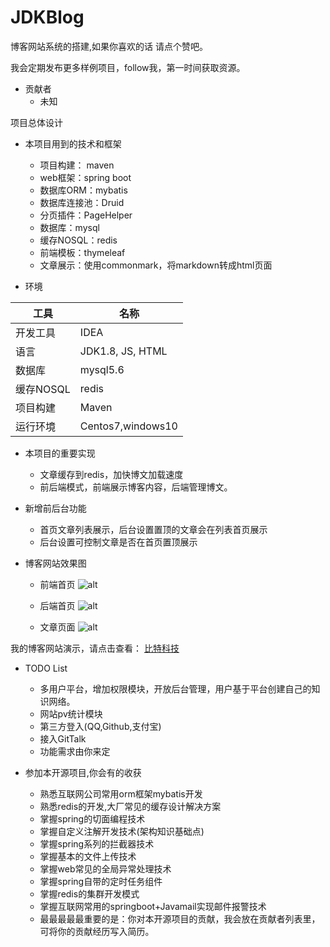 # JDKBlog
博客网站系统的搭建,如果你喜欢的话 请点个赞吧。

我会定期发布更多样例项目，follow我，第一时间获取资源。

- 贡献者
  - 未知

项目总体设计

- 本项目用到的技术和框架
  - 项目构建： maven
  - web框架：spring boot
  - 数据库ORM：mybatis
  - 数据库连接池：Druid
  - 分页插件：PageHelper
  - 数据库：mysql
  - 缓存NOSQL：redis
  - 前端模板：thymeleaf
  - 文章展示：使用commonmark，将markdown转成html页面

- 环境

工具| 名称 
------- | ------- 
开发工具	| IDEA
语言| JDK1.8, JS, HTML
数据库| mysql5.6
缓存NOSQL| redis
项目构建| Maven
运行环境| Centos7,windows10

- 本项目的重要实现
  - 文章缓存到redis，加快博文加载速度
  - 前后端模式，前端展示博客内容，后端管理博文。
- 新增前后台功能
  - 首页文章列表展示，后台设置置顶的文章会在列表首页展示
  - 后台设置可控制文章是否在首页置顶展示
  
- 博客网站效果图

  - 前端首页
  ![alt](http://bittechblog.com/upload/2020/06/svaqtus2meio2r5dhecq8jo7h2.png)
  
  - 后端首页
  ![alt](http://bittechblog.com/upload/2020/05/0jrq2g6ho4jn3qjehj6j73cfcq.png)
  
  - 文章页面
  ![alt](http://bittechblog.com/upload/2020/05/1po1n8djeagogq5mtvucb4g56t.jpg)

我的博客网站演示，请点击查看：
<a href="http://bittechblog.com/" size = 4>比特科技</a>

- TODO List
  - 多用户平台，增加权限模块，开放后台管理，用户基于平台创建自己的知识网络。
  - 网站pv统计模块
  - 第三方登入(QQ,Github,支付宝)
  - 接入GitTalk
  - 功能需求由你来定
  
- 参加本开源项目,你会有的收获
  - 熟悉互联网公司常用orm框架mybatis开发
  - 熟悉redis的开发,大厂常见的缓存设计解决方案
  - 掌握spring的切面编程技术
  - 掌握自定义注解开发技术(架构知识基础点)
  - 掌握spring系列的拦截器技术
  - 掌握基本的文件上传技术
  - 掌握web常见的全局异常处理技术
  - 掌握spring自带的定时任务组件
  - 掌握redis的集群开发模式
  - 掌握互联网常用的springboot+Javamail实现邮件报警技术
  - 最最最最最重要的是：你对本开源项目的贡献，我会放在贡献者列表里，可将你的贡献经历写入简历。
